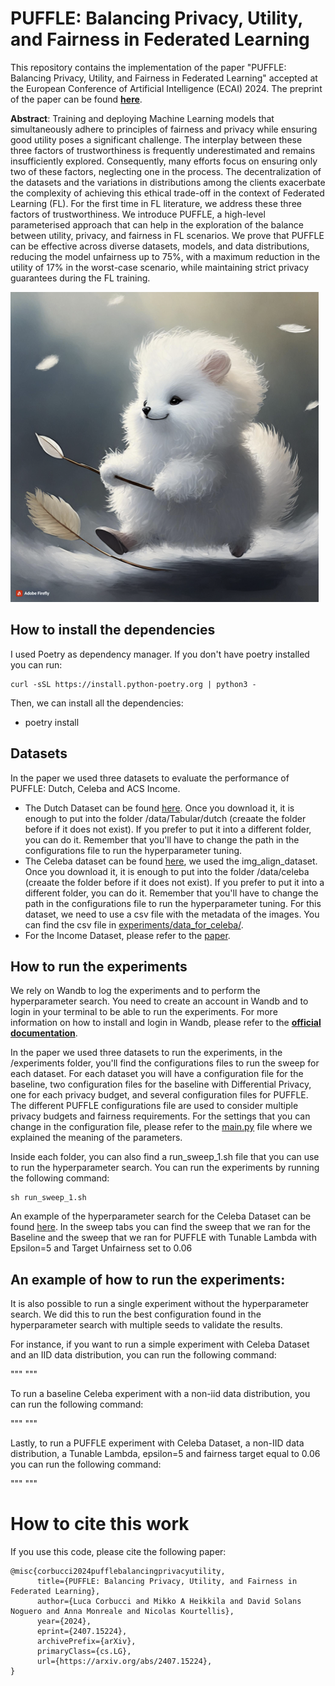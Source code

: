 # PUFFLE: Balancing Privacy, Utility, and Fairness in Federated Learning 



This repository contains the implementation of the paper "PUFFLE: Balancing Privacy, Utility, and Fairness in Federated Learning" accepted at the European Conference of Artificial Intelligence (ECAI) 2024. The preprint of the paper can be found [**here**](https://arxiv.org/abs/2407.15224).

**Abstract**: Training and deploying Machine Learning models that simultaneously adhere to principles of fairness and privacy while ensuring good utility poses a significant challenge. The interplay between these three factors of trustworthiness is frequently underestimated and remains insufficiently explored. Consequently, many efforts focus on ensuring only two of these factors, neglecting one in the process. The decentralization of the datasets and the variations in distributions among the clients exacerbate the complexity of achieving this ethical trade-off in the context of Federated Learning (FL). For the first time in FL literature, we address these three factors of trustworthiness. We introduce PUFFLE, a high-level parameterised approach that can help in the exploration of the balance between utility, privacy, and fairness in FL scenarios. We prove that PUFFLE can be effective across diverse datasets, models, and data distributions, reducing the model unfairness up to 75%, with a maximum reduction in the utility of 17% in the worst-case scenario, while maintaining strict privacy guarantees during the FL training.

![PUFFLE Logo - generated with Adobe Firefly](/puffle_logo.png)

## How to install the dependencies

I used Poetry as dependency manager. If you don't have poetry installed you can run:

```
curl -sSL https://install.python-poetry.org | python3 -
```

Then, we can install all the dependencies:

- poetry install 

## Datasets

In the paper we used three datasets to evaluate the performance of PUFFLE: Dutch, Celeba and ACS Income.

- The Dutch Dataset can be found [here](https://raw.githubusercontent.com/tailequy/fairness_dataset/main/Dutch_census/dutch_census_2001.arff). Once you download it, it is enough to put into the folder /data/Tabular/dutch (creaate the folder before if it does not exist). If you prefer to put it into a different folder, you can do it. Remember that you'll have to change the path in the configurations file to run the hyperparameter tuning. 
- The Celeba dataset can be found [here](https://mmlab.ie.cuhk.edu.hk/projects/CelebA.html), we used the img_align_dataset. Once you download it, it is enough to put into the folder /data/celeba (creaate the folder before if it does not exist). If you prefer to put it into a different folder, you can do it. Remember that you'll have to change the path in the configurations file to run the hyperparameter tuning. For this dataset, we need to use a csv file with the metadata of the images. You can find the csv file in [experiments/data_for_celeba/](/experiments/data_for_celeba/original_merged.csv).
- For the Income Dataset, please refer to the [paper](https://arxiv.org/abs/2108.04884).


## How to run the experiments

We rely on Wandb to log the experiments and to perform the hyperparameter search. You need to create an account in Wandb and to login in your terminal to be able to run the experiments. For more information on how to install and login in Wandb, please refer to the [**official documentation**](https://docs.wandb.ai/quickstart).

In the paper we used three datasets to run the experiments, in the /experiments folder, you'll find the configurations files to run the sweep for each dataset. For each dataset you will have a configuration file for the baseline, two configuration files for the baseline with Differential Privacy, one for each privacy budget, and several configuration files for PUFFLE. The different PUFFLE configurations file are used to consider multiple privacy budgets and fairness requirements.
For the settings that you can change in the configuration file, please refer to the [main.py](/puffle/main.py) file where we explained the meaning of the parameters.

Inside each folder, you can also find a run_sweep_1.sh file that you can use to run the hyperparameter search. You can run the experiments by running the following command:

```
sh run_sweep_1.sh
```

An example of the hyperparameter search for the Celeba Dataset can be found [here](https://wandb.ai/lucacorbucci/PUFFLE_Celeba/sweeps). In the sweep tabs you can find the sweep that we ran for the Baseline and the sweep that we ran for PUFFLE with Tunable Lambda with Epsilon=5 and Target Unfairness set to 0.06

## An example of how to run the experiments:

It is also possible to run a single experiment without the hyperparameter search. We did this to run the best configuration found in the hyperparameter search with multiple seeds to validate the results.

For instance, if you want to run a simple experiment with Celeba Dataset and an IID data distribution, you can run the following command:

"""
"""

To run a baseline Celeba experiment with a non-iid data distribution, you can run the following command:

"""
"""

Lastly, to run a PUFFLE experiment with Celeba Dataset, a non-IID data distribution, a Tunable Lambda, epsilon=5 and fairness target equal to 0.06 you can run the following command:

"""
"""


# How to cite this work

If you use this code, please cite the following paper:

```
@misc{corbucci2024pufflebalancingprivacyutility,
      title={PUFFLE: Balancing Privacy, Utility, and Fairness in Federated Learning}, 
      author={Luca Corbucci and Mikko A Heikkila and David Solans Noguero and Anna Monreale and Nicolas Kourtellis},
      year={2024},
      eprint={2407.15224},
      archivePrefix={arXiv},
      primaryClass={cs.LG},
      url={https://arxiv.org/abs/2407.15224}, 
}
```